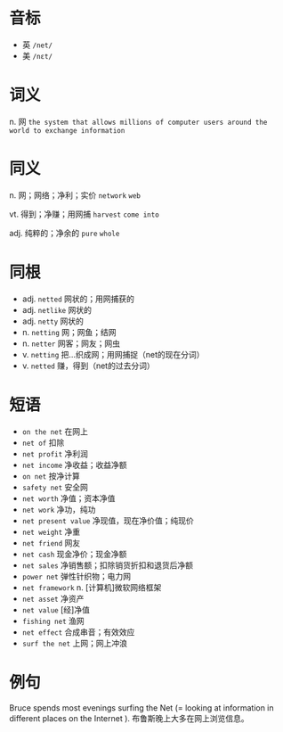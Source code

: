 # 音标

- 英 `/net/`
- 美 `/nɛt/`

# 词义

n. 网
`the system that allows millions of computer users around the world to exchange information`

# 同义

n. 网；网络；净利；实价
`network` `web`

vt. 得到；净赚；用网捕
`harvest` `come into`

adj. 纯粹的；净余的
`pure` `whole`

# 同根

- adj. `netted` 网状的；用网捕获的
- adj. `netlike` 网状的
- adj. `netty` 网状的
- n. `netting` 网；网鱼；结网
- n. `netter` 网客；网友；网虫
- v. `netting` 把…织成网；用网捕捉（net的现在分词）
- v. `netted` 赚，得到（net的过去分词）

# 短语

- `on the net` 在网上
- `net of` 扣除
- `net profit` 净利润
- `net income` 净收益；收益净额
- `on net` 按净计算
- `safety net` 安全网
- `net worth` 净值；资本净值
- `net work` 净功，纯功
- `net present value` 净现值，现在净价值；纯现价
- `net weight` 净重
- `net friend` 网友
- `net cash` 现金净价；现金净额
- `net sales` 净销售额；扣除销货折扣和退货后净额
- `power net` 弹性针织物；电力网
- `net framework` n. [计算机]微软网络框架
- `net asset` 净资产
- `net value` [经]净值
- `fishing net` 渔网
- `net effect` 合成串音；有效效应
- `surf the net` 上网；网上冲浪

# 例句

Bruce spends most evenings surfing the Net (= looking at information in different places on the Internet ).
布鲁斯晚上大多在网上浏览信息。


